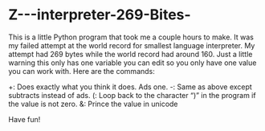 # Z---interpreter-269-Bites-
This is a little Python program that took me a couple hours to make. It was my failed attempt at the world record for smallest language interpreter. My attempt had 269 bytes while the world record had around 160.
Just a little warning this only has one variable you can edit so you only have one value you can work with.
Here are the commands:

+: Does exactly what you think it does. Ads one. 
-: Same as above except subtracts instead of ads.
(: Loop back to the character “)”  in the program if the value is not zero.
&: Prince the value in unicode

Have fun!
